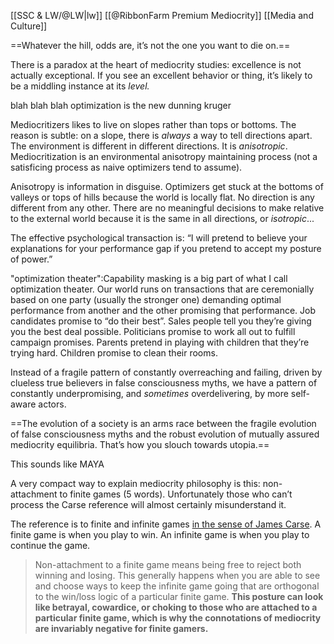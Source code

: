 [[SSC & LW/@LW|lw]]
[[@RibbonFarm Premium Mediocrity]]
[[Media and Culture]]


 ==Whatever the hill, odds are, it’s not the one you want to die on.==
 
There is a paradox at the heart of mediocrity studies: excellence is not actually exceptional. If you see an excellent behavior or thing, it’s likely to be a middling instance at its _level._

blah blah blah optimization is the new dunning kruger

Mediocritizers likes to live on slopes rather than tops or bottoms. The reason is subtle: on a slope, there is _always_ a way to tell directions apart. The environment is different in different directions. It is _anisotropic_. Mediocritization is an environmental anisotropy maintaining process (not a satisficing process as naive optimizers tend to assume).

Anisotropy is information in disguise. Optimizers get stuck at the bottoms of valleys or tops of hills because the world is locally flat. No direction is any different from any other. There are no meaningful decisions to make relative to the external world because it is the same in all directions, or _isotropic_...

The effective psychological transaction is: “I will pretend to believe your explanations for your performance gap if you pretend to accept my posture of power.”

"optimization theater":Capability masking is a big part of what I call optimization theater. Our world runs on transactions that are ceremonially based on one party (usually the stronger one) demanding optimal performance from another and the other promising that performance. Job candidates promise to “do their best”. Sales people tell you they’re giving you the best deal possible. Politicians promise to work all out to fulfill campaign promises. Parents pretend in playing with children that they’re trying hard. Children promise to clean their rooms.

Instead of a fragile pattern of constantly overreaching and failing, driven by clueless true believers in false consciousness myths, we have a pattern of constantly underpromising, and _sometimes_ overdelivering, by more self-aware actors.

==The evolution of a society is an arms race between the fragile evolution of false consciousness myths and the robust evolution of mutually assured mediocrity equilibria. That’s how you slouch towards utopia.==

This sounds like MAYA

A very compact way to explain mediocrity philosophy is this: non-attachment to finite games (5 words). Unfortunately those who can’t process the Carse reference will almost certainly misunderstand it.

The reference is to finite and infinite games [in the sense of James Carse](https://amzn.to/2keWfuE). A finite game is when you play to win. An infinite game is when you play to continue the game. 
> Non-attachment to a finite game means being free to reject both winning and losing. This generally happens when you are able to see and choose ways to keep the infinite game going that are orthogonal to the win/loss logic of a particular finite game. **This posture can look like betrayal, cowardice, or choking to those who are attached to a particular finite game, which is why the connotations of mediocrity are invariably negative for finite gamers.**




